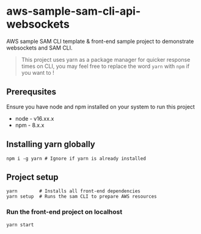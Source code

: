 # aws-sample-sam-cli-api-websockets
AWS sample SAM CLI template & front-end sample project to demonstrate websockets and SAM CLI.

> This project uses yarn as a package manager for quicker response times on CLI, you may feel free to replace the word `yarn` with `npm` if you want to !

## Prerequsites
Ensure you have node and npm installed on your system to run this project
- node - v16.xx.x
- npm - 8.x.x

## Installing yarn globally
```
npm i -g yarn # Ignore if yarn is already installed
```
## Project setup
```
yarn        # Installs all front-end dependencies
yarn setup  # Runs the sam CLI to prepare AWS resources
```
### Run the front-end project on localhost
```
yarn start
```
